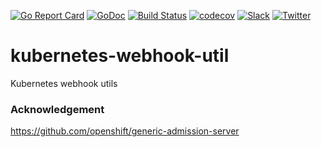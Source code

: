 [![Go Report Card](https://goreportcard.com/badge/github.com/appscode/kubernetes-webhook-util)](https://goreportcard.com/report/github.com/appscode/kubernetes-webhook-util)
[![GoDoc](https://godoc.org/github.com/appscode/kubernetes-webhook-util?status.svg "GoDoc")](https://godoc.org/github.com/appscode/kubernetes-webhook-util)
[![Build Status](https://travis-ci.org/appscode/kubernetes-webhook-util.svg?branch=master)](https://travis-ci.org/appscode/kubernetes-webhook-util)
[![codecov](https://codecov.io/gh/appscode/kubernetes-webhook-util/branch/master/graph/badge.svg)](https://codecov.io/gh/appscode/kubernetes-webhook-util)
[![Slack](https://slack.appscode.com/badge.svg)](https://slack.appscode.com)
[![Twitter](https://img.shields.io/twitter/follow/appscodehq.svg?style=social&logo=twitter&label=Follow)](https://twitter.com/intent/follow?screen_name=AppsCodeHQ)

# kubernetes-webhook-util
Kubernetes webhook utils

### Acknowledgement
https://github.com/openshift/generic-admission-server
